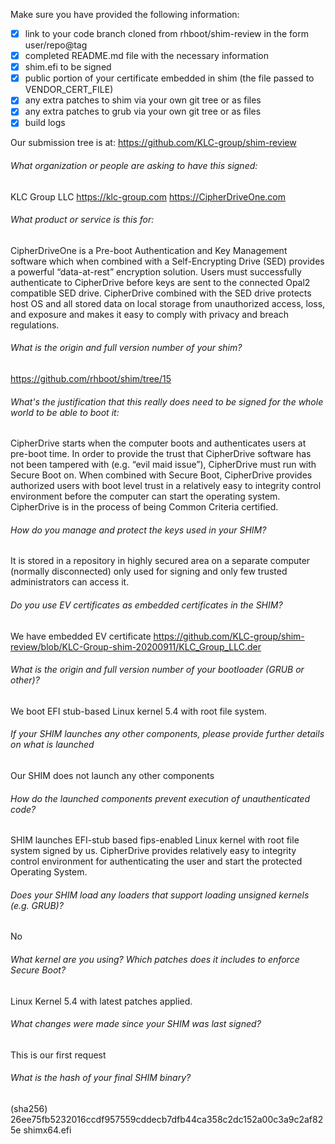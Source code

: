 Make sure you have provided the following information:

 - [x] link to your code branch cloned from rhboot/shim-review in the form user/repo@tag
 - [x] completed README.md file with the necessary information
 - [x] shim.efi to be signed
 - [x] public portion of your certificate embedded in shim (the file passed to VENDOR_CERT_FILE)
 - [x] any extra patches to shim via your own git tree or as files
 - [x] any extra patches to grub via your own git tree or as files
 - [x] build logs

Our submission tree is at: https://github.com/KLC-group/shim-review

###### What organization or people are asking to have this signed:
KLC Group LLC 
https://klc-group.com
https://CipherDriveOne.com 

###### What product or service is this for:
CipherDriveOne is a Pre-boot Authentication and Key Management software which
when combined with a Self-Encrypting Drive (SED) provides a powerful 
“data-at-rest” encryption solution. Users must successfully authenticate to 
CipherDrive before keys are sent to the connected Opal2 compatible SED drive.
CipherDrive combined with the SED drive protects host OS and all stored data on
local storage from unauthorized access, loss, and exposure and makes it easy to
comply with privacy and breach regulations.

###### What is the origin and full version number of your shim?
https://github.com/rhboot/shim/tree/15

###### What's the justification that this really does need to be signed for the whole world to be able to boot it:
CipherDrive starts when the computer boots and authenticates users at pre-boot time.
In order to provide the trust that CipherDrive software has not been tampered with
(e.g. “evil maid issue”), CipherDrive must run with Secure Boot on. When combined
with Secure Boot, CipherDrive provides authorized users with boot level trust in a
relatively easy to integrity control environment before the computer can start the
operating system. CipherDrive is in the process of being Common Criteria certified.

###### How do you manage and protect the keys used in your SHIM?
It is stored in a repository in highly secured area on a separate computer
(normally disconnected) only used for signing and only few trusted 
administrators can access it.


###### Do you use EV certificates as embedded certificates in the SHIM?
We have embedded EV certificate
https://github.com/KLC-group/shim-review/blob/KLC-Group-shim-20200911/KLC_Group_LLC.der

###### What is the origin and full version number of your bootloader (GRUB or other)?
We boot EFI stub-based Linux kernel 5.4 with root file system.

###### If your SHIM launches any other components, please provide further details on what is launched
Our SHIM does not launch any other components

###### How do the launched components prevent execution of unauthenticated code?
SHIM launches EFI-stub based fips-enabled Linux kernel with root file system signed by us.
CipherDrive provides relatively easy to integrity control environment for authenticating
the user and start the protected Operating System.

###### Does your SHIM load any loaders that support loading unsigned kernels (e.g. GRUB)?
No

###### What kernel are you using? Which patches does it includes to enforce Secure Boot?
Linux Kernel 5.4 with latest patches applied.

###### What changes were made since your SHIM was last signed?
This is our first request

###### What is the hash of your final SHIM binary?
(sha256) 26ee75fb5232016ccdf957559cddecb7dfb44ca358c2dc152a00c3a9c2af825e shimx64.efi
